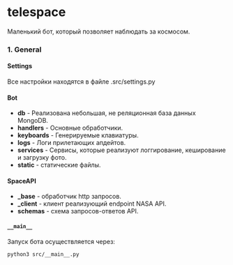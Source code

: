 # telespace
Маленький бот, который позволяет наблюдать за космосом.


### 1. General

#### Settings 

Все настройки находятся в файле .src/settings.py

#### Bot
- **db** -
  Реализована небольшая, не реляционная база данных MongoDB.
- **handlers** -
  Основные обработчики.
- **keyboards** -
  Генерируемые клавиатуры.
- **logs** - 
  Логи прилетающих апдейтов.
- **services** -
  Сервисы, которые реализуют логгирование, кеширование и загрузку фото.
- **static** -
  статические файлы.
  
#### SpaceAPI
- **_base** - обработчик http запросов. 
- **_client** - клиент реализующий endpoint NASA API.
- **schemas** - схема запросов-ответов API.
 
#### `__main__`

Запуск бота осуществляется через: 
```
python3 src/__main__.py
```
